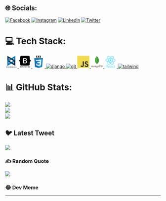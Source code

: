 ## 🌐 Socials:
[![Facebook](https://img.shields.io/badge/Facebook-%231877F2.svg?logo=Facebook&logoColor=white)](https://facebook.com/slsuyel) [![Instagram](https://img.shields.io/badge/Instagram-%23E4405F.svg?logo=Instagram&logoColor=white)](https://instagram.com/slsuyel) [![LinkedIn](https://img.shields.io/badge/LinkedIn-%230077B5.svg?logo=linkedin&logoColor=white)](https://linkedin.com/in/slsuyel) [![Twitter](https://img.shields.io/badge/Twitter-%231DA1F2.svg?logo=Twitter&logoColor=white)](https://twitter.com/slsuyel) 

# 💻 Tech Stack:

<p align="left"> <a href="https://backbonejs.org" target="_blank" rel="noreferrer">
 <img src="https://raw.githubusercontent.com/devicons/devicon/master/icons/backbonejs/backbonejs-original-wordmark.svg" alt="backbonejs" width="40" height="40"/> </a> 
 <a href="https://getbootstrap.com" target="_blank" rel="noreferrer"> <img src="https://raw.githubusercontent.com/devicons/devicon/master/icons/bootstrap/bootstrap-plain-wordmark.svg" alt="bootstrap" width="40" height="40"/> </a> <a href="https://www.w3schools.com/css/" target="_blank" rel="noreferrer"> <img src="https://raw.githubusercontent.com/devicons/devicon/master/icons/css3/css3-original-wordmark.svg" alt="css3" width="40" height="40"/> </a> <a href="https://www.djangoproject.com/" target="_blank" rel="noreferrer"> <img src="https://cdn.worldvectorlogo.com/logos/django.svg" alt="django" width="40" height="40"/> </a> <a href="https://git-scm.com/" target="_blank" rel="noreferrer"> <img src="https://www.vectorlogo.zone/logos/git-scm/git-scm-icon.svg" alt="git" width="40" height="40"/> </a> <a href="https://developer.mozilla.org/en-US/docs/Web/JavaScript" target="_blank" rel="noreferrer"> <img src="https://raw.githubusercontent.com/devicons/devicon/master/icons/javascript/javascript-original.svg" alt="javascript" width="40" height="40"/> </a> <a href="https://www.mongodb.com/" target="_blank" rel="noreferrer"> <img src="https://raw.githubusercontent.com/devicons/devicon/master/icons/mongodb/mongodb-original-wordmark.svg" alt="mongodb" width="40" height="40"/> </a> <a href="https://reactjs.org/" target="_blank" rel="noreferrer"> <img src="https://raw.githubusercontent.com/devicons/devicon/master/icons/react/react-original-wordmark.svg" alt="react" width="40" height="40"/> </a> <a href="https://tailwindcss.com/" target="_blank" rel="noreferrer"> <img src="https://www.vectorlogo.zone/logos/tailwindcss/tailwindcss-icon.svg" alt="tailwind" width="40" height="40"/> </a> </p>


# 📊 GitHub Stats:
![](https://github-readme-stats.vercel.app/api?username=slsuyel&theme=dark&hide_border=false&include_all_commits=false&count_private=false)<br/>
![](https://github-readme-streak-stats.herokuapp.com/?user=slsuyel&theme=dark&hide_border=false)<br/>
![](https://github-readme-stats.vercel.app/api/top-langs/?username=slsuyel&theme=dark&hide_border=false&include_all_commits=false&count_private=false&layout=compact)

## 🐦 Latest Tweet
[![](https://gtce.itsvg.in/api?username=slsuyel)](https://github.com/VishwaGauravIn/github-twitter-card-embed)

### ✍️ Random Quote
![](https://quotes-github-readme.vercel.app/api?type=horizontal&theme=radical)

### 😂 Dev Meme

---

